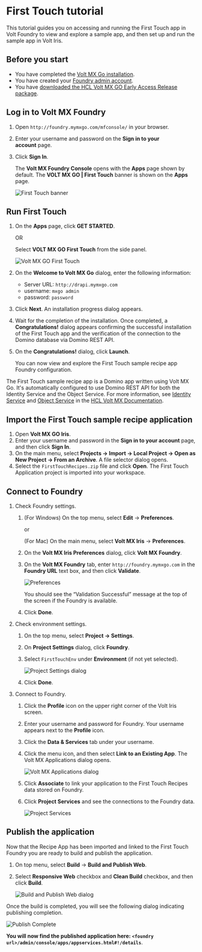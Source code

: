 # First Touch tutorial

This tutorial guides you on accessing and running the First Touch app in Volt Foundry to view and explore a sample app, and then set up and run the sample app in Volt Iris.

## Before you start

- You have completed the [Volt MX Go installation](installation.md).
- You have created your [Foundry admin account](../howto/foundryadminaccount.md).
- You have [downloaded the HCL Volt MX GO Early Access Release package](portaldownload.md).

## Log in to Volt MX Foundry

1. Open `http://foundry.mymxgo.com/mfconsole/` in your browser. 
2. Enter your username and password on the **Sign in to your account** page. 
3. Click **Sign In**.  

   The **Volt MX Foundry Console** opens with the **Apps** page shown by default. The **VOLT MX GO | First Touch** banner is shown on the **Apps** page.

   ![First Touch banner](../assets/images/firsttouch.png)

## Run First Touch

1. On the **Apps** page, click **GET STARTED**.

    OR

    Select **VOLT MX GO First Touch** from the side panel. 

    ![Volt MX GO First Touch ](../assets/images/firsttouchsidepanel.png)

2. On the **Welcome to Volt MX Go** dialog, enter the following information:

    - Server URL: `http://drapi.mymxgo.com`
    - username: `mxgo admin`
    - password: `password`

3. Click **Next**. An installation progress dialog appears. 

4. Wait for the completion of the installation. Once completed, a **Congratulations!** dialog appears confirming the successful installation of the First Touch app and the verification of the connection to the Domino database via Domino REST API. 
 
5. On the **Congratulations!** dialog, click **Launch**. 

   You can now view and explore the First Touch sample recipe app Foundry configuration.
 

The First Touch sample recipe app is a Domino app written using Volt MX Go. It's automatically configured to use Domino REST API for both the Identity Service and the Object Service. For more information, see [Identity Service](https://opensource.hcltechsw.com/volt-mx-docs/95/docs/documentation/Foundry/voltmx_foundry_user_guide/Content/Identity.html) and [Object Service](https://opensource.hcltechsw.com/volt-mx-docs/95/docs/documentation/Foundry/voltmx_foundry_user_guide/Content/Objectservices.html) in the [HCL Volt MX Documentation](https://opensource.hcltechsw.com/volt-mx-docs/95/docs/documentation/index.html). 

## Import the First Touch sample recipe application

1. Open **Volt MX GO Iris**.
2. Enter your username and password in the **Sign in to your account** page, and then
click **Sign In**.
3. On the main menu, select **Projects &rarr; Import &rarr; Local Project &rarr; Open as New Project &rarr; From an Archive**. A file selector dialog opens.
4. Select the `FirstTouchRecipes.zip` file and click **Open**. The First Touch Application project is imported into your workspace.

## Connect to Foundry

1. Check Foundry settings.

    1. (For Windows) On the top menu, select **Edit** &rarr; **Preferences**.

        or

        (For Mac) On the main menu, select **Volt MX Iris** &rarr; **Preferences**.

    2. On the **Volt MX Iris Preferences** dialog, click **Volt MX Foundry**.
    3. On the **Volt MX Foundry** tab, enter `http://foundry.mymxgo.com` in the **Foundry URL** text box, and then click **Validate**.

        ![Preferences](../assets/images/dipreference.png)

        You should see the “Validation Successful” message at the top of the screen if the Foundry is available.

    4. Click **Done**.

2. Check environment settings.

    1. On the top menu, select **Project &rarr; Settings**.
    2. On **Project Settings** dialog, click **Foundry**.
    3. Select `FirstTouchEnv` under **Environment** (if not yet selected).

        ![Project Settings dialog](../assets/images/ftprojsettings.png)

    4. Click **Done**.

3. Connect to Foundry.

    1. Click the **Profile** icon on the upper right corner of the Volt Iris screen.
    2. Enter your username and password for Foundry. Your username appears next to the **Profile** icon.
    3. Click the **Data & Services** tab under your username.
    4. Click the menu icon, and then select **Link to an Existing App**. The Volt MX Applications dialog opens.

        ![Volt MX Applications dialog](../assets/images/voltmxappdialog.png)

    5. Click **Associate** to link your application to the First Touch Recipes data stored on Foundry.
    6. Click **Project Services** and see the connections to the Foundry data.

        ![Project Services](../assets/images/projectservices.png)


## Publish the application

Now that the Recipe App has been imported and linked to the First Touch Foundry you are ready to build and publish the application.

1. On top menu, select **Build** &rarr; **Build and Publish Web**.
2. Select **Responsive Web** checkbox and **Clean Build** checkbox, and then click **Build**.

    ![Build and Publish Web dialog](../assets/images/buildnpublish.png)

Once the build is completed, you will see the following dialog indicating publishing completion.

![Publish Complete](../assets/images/publishcomplete.png)

**You will now find the published application here: `<foundry url>/admin/console/apps/appservices.html#!/details`**.